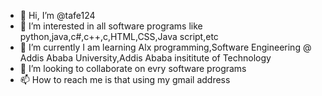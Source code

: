 - 👋 Hi, I’m @tafe124
- 👀 I’m interested in all software programs like python,java,c#,c++,c,HTML,CSS,Java script,etc
- 🌱 I’m currently I am learning Alx programming,Software Engineering @ Addis Ababa University,Addis Ababa  insititute of Technology
- 💞️ I’m looking to collaborate on evry software programs
- 📫 How to reach me is that using my gmail address

<!---
tafe124/tafe124 is a ✨ special ✨ repository because its `README.md` (this file) appears on your GitHub profile.
You can click the Preview link to take a look at your changes.
--->
